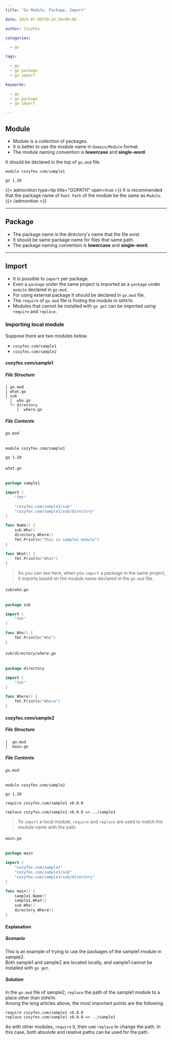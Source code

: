 ```yaml
---
title: "Go Module, Package, Import"

date: 2023-07-09T20:24:36+09:00

author: CozyFex

categories:

  - go

tags:

  - go
  - go package
  - go import

keywords:

  - go
  - go package
  - go import

---
```


## Module

- Module is a collection of packages.
- It is better to use the module name in `Domain/Module` format.
- The module naming convention is **lowercase** and **single-word**.

It should be declared in the top of `go.mod` file.

```
module cozyfex.com/sample1

go 1.20
```

{{< admonition type=tip title="GOPATH" open=true >}}
It is recommended that the package name of `Root Path` of the module be the same as `Module`.
{{< /admonition >}}

----

## Package

- The package name is the directory's name that the file exist.
- It should be same package name for files that same path.
- The package naming convention is **lowercase** and **single-word**.

----

## Import

- It is possible to `import` per package.
- Even a `package` under the same project is imported as a `package` under `module` declared in `go.mod`.
- For using external package it should be declared in `go.mod` file.
- The `require` of `go.mod` file is finding the module in `GOPATH`.
- Modules that cannot be installed with `go get` can be imported using `require` and `replace`.

### Importing local module

Suppose there are two modules below.

- `cozyfex.com/sample1`
- `cozyfex.com/sample2`

#### cozyfex.com/sample1

##### File Structure

```
│ go.mod
│ what.go
│ sub
  │  who.go
  └─ directory
     │  where.go
```

##### File Contents

###### `go.mod`

```
module cozyfex.com/sample1

go 1.20
```

###### `what.go`

```go
package sample1

import (
	"fmt"

	"cozyfex.com/sample1/sub"
	"cozyfex.com/sample1/sub/directory"
)

func Name() {
	sub.Who()
	directory.Where()
	fmt.Println("This is sample1 module")
}

func What() {
	fmt.Println("What")
}
```

> As you can see here, when you `import` a package in the same project, it imports based on the module name declared in
> the `go.mod` file.

###### `sub/who.go`

```go
package sub

import (
	"fmt"
)

func Who() {
	fmt.Println("Who")
}
```

###### `sub/directory/where.go`

```go
package directory

import (
	"fmt"
)

func Where() {
	fmt.Println("Where")
}
```

#### cozyfex.com/sample2

##### File Structure

```
│  go.mod
│  main.go
```

##### File Contents

###### `go.mod`

```
module cozyfex.com/sample2

go 1.20

require cozyfex.com/sample1 v0.0.0

replace cozyfex.com/sample1 v0.0.0 => ../sample1
```

> To `import` a local module, `require` and `replace` are used to match the module name with the path.

###### `main.go`

```go
package main

import (
	"cozyfex.com/sample1"
	"cozyfex.com/sample1/sub"
	"cozyfex.com/sample1/sub/directory"
)

func main() {
	sample1.Name()
	sample1.What()
	sub.Who()
	directory.Where()
}
```

#### Explanation

##### Scenario

This is an example of trying to use the packages of the sample1 module in sample2.  
Both sample1 and sample2 are located locally, and sample1 cannot be installed with `go get`.

##### Solution

In the `go.mod` file of sample2, `replace` the path of the sample1 module to a place other than `GOPATH`.  
Among the long articles above, the most important points are the following.

```
require cozyfex.com/sample1 v0.0.0
replace cozyfex.com/sample1 v0.0.0 => ../sample1
```

As with other modules, `require` it, then use `replace` to change the path.
In this case, both absolute and relative paths can be used for the path.
